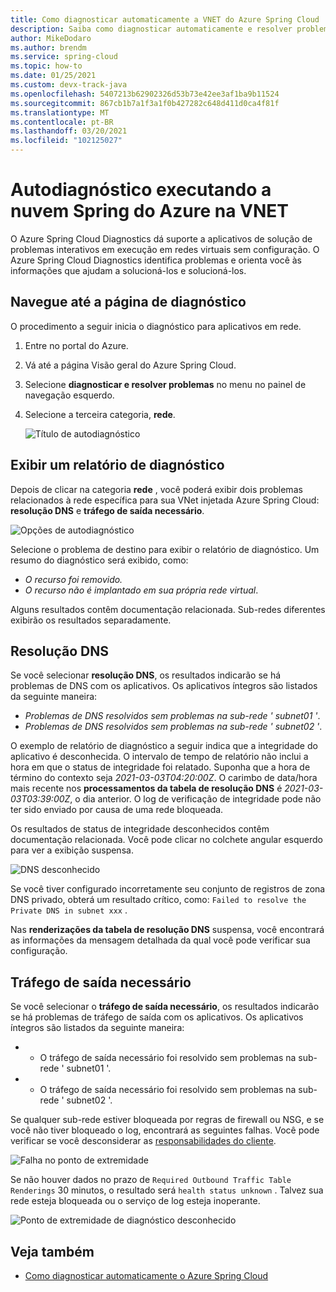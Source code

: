 ```yaml
---
title: Como diagnosticar automaticamente a VNET do Azure Spring Cloud
description: Saiba como diagnosticar automaticamente e resolver problemas no Azure Spring Cloud em execução na VNET.
author: MikeDodaro
ms.author: brendm
ms.service: spring-cloud
ms.topic: how-to
ms.date: 01/25/2021
ms.custom: devx-track-java
ms.openlocfilehash: 5407213b62902326d53b73e42ee3af1ba9b11524
ms.sourcegitcommit: 867cb1b7a1f3a1f0b427282c648d411d0ca4f81f
ms.translationtype: MT
ms.contentlocale: pt-BR
ms.lasthandoff: 03/20/2021
ms.locfileid: "102125027"
---
```

# <a name="self-diagnose-running-azure-spring-cloud-in-vnet"></a>Autodiagnóstico executando a nuvem Spring do Azure na VNET
O Azure Spring Cloud Diagnostics dá suporte a aplicativos de solução de problemas interativos em execução em redes virtuais sem configuração. O Azure Spring Cloud Diagnostics identifica problemas e orienta você às informações que ajudam a solucioná-los e solucioná-los.

## <a name="navigate-to-the-diagnostics-page"></a>Navegue até a página de diagnóstico
O procedimento a seguir inicia o diagnóstico para aplicativos em rede.
1. Entre no portal do Azure.
1. Vá até a página Visão geral do Azure Spring Cloud.
1. Selecione **diagnosticar e resolver problemas** no menu no painel de navegação esquerdo.
1. Selecione a terceira categoria, **rede**.

   ![Título de autodiagnóstico](media/spring-cloud-self-diagnose-vnet/self-diagostic-title.png)

## <a name="view-a-diagnostic-report"></a>Exibir um relatório de diagnóstico
Depois de clicar na categoria **rede** , você poderá exibir dois problemas relacionados à rede específica para sua VNet injetada Azure Spring Cloud: **resolução DNS** e **tráfego de saída necessário**.

   ![Opções de autodiagnóstico](media/spring-cloud-self-diagnose-vnet/self-diagostic-dns-req-outbound-options.png)

Selecione o problema de destino para exibir o relatório de diagnóstico. Um resumo do diagnóstico será exibido, como: 

* *O recurso foi removido.*
* *O recurso não é implantado em sua própria rede virtual*.

Alguns resultados contêm documentação relacionada. Sub-redes diferentes exibirão os resultados separadamente.

## <a name="dns-resolution"></a>Resolução DNS 
Se você selecionar **resolução DNS**, os resultados indicarão se há problemas de DNS com os aplicativos.  Os aplicativos íntegros são listados da seguinte maneira:

* *Problemas de DNS resolvidos sem problemas na sub-rede ' subnet01 '*.
* *Problemas de DNS resolvidos sem problemas na sub-rede ' subnet02 '*.

O exemplo de relatório de diagnóstico a seguir indica que a integridade do aplicativo é desconhecida. O intervalo de tempo de relatório não inclui a hora em que o status de integridade foi relatado.  Suponha que a hora de término do contexto seja *2021-03-03T04:20:00Z*. O carimbo de data/hora mais recente nos **processamentos da tabela de resolução DNS** é *2021-03-03T03:39:00Z*, o dia anterior. O log de verificação de integridade pode não ter sido enviado por causa de uma rede bloqueada. 

Os resultados de status de integridade desconhecidos contêm documentação relacionada.  Você pode clicar no colchete angular esquerdo para ver a exibição suspensa.

   ![DNS desconhecido](media/spring-cloud-self-diagnose-vnet/self-diagostic-dns-unknown.png)

Se você tiver configurado incorretamente seu conjunto de registros de zona DNS privado, obterá um resultado crítico, como: `Failed to resolve the Private DNS in subnet xxx` . 

Nas **renderizações da tabela de resolução DNS** suspensa, você encontrará as informações da mensagem detalhada da qual você pode verificar sua configuração.

## <a name="required-outbound-traffic"></a>Tráfego de saída necessário 

Se você selecionar o **tráfego de saída necessário**, os resultados indicarão se há problemas de tráfego de saída com os aplicativos.  Os aplicativos íntegros são listados da seguinte maneira:

* * O tráfego de saída necessário foi resolvido sem problemas na sub-rede ' subnet01 '.
* * O tráfego de saída necessário foi resolvido sem problemas na sub-rede ' subnet02 '.

Se qualquer sub-rede estiver bloqueada por regras de firewall ou NSG, e se você não tiver bloqueado o log, encontrará as seguintes falhas. Você pode verificar se você desconsiderar as [responsabilidades do cliente](spring-cloud-vnet-customer-responsibilities.md).
    
   ![Falha no ponto de extremidade](media/spring-cloud-self-diagnose-vnet/self-diagostic-endpoint-failed.png)

Se não houver dados no prazo de `Required Outbound Traffic Table Renderings` 30 minutos, o resultado será `health status unknown` . Talvez sua rede esteja bloqueada ou o serviço de log esteja inoperante.

   ![Ponto de extremidade de diagnóstico desconhecido](media/spring-cloud-self-diagnose-vnet/self-diagostic-endpoint-unknown.png)

## <a name="see-also"></a>Veja também
* [Como diagnosticar automaticamente o Azure Spring Cloud](spring-cloud-howto-self-diagnose-solve.md)